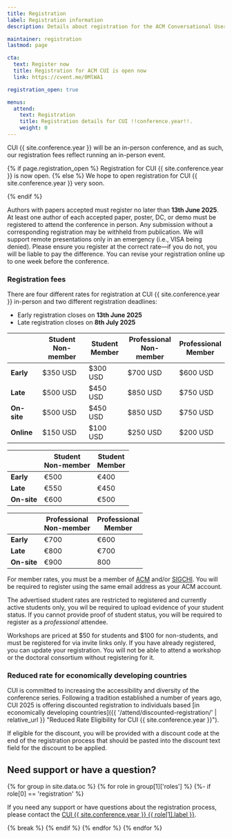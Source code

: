 ```yaml
---
title: Registration
label: Registration information
description: Details about registration for the ACM Conversational User Interfaces (CUI) !!conference.year!! conference.

maintainer: registration
lastmod: page

cta:
  text: Register now
  title: Registration for ACM CUI is open now
  link: https://cvent.me/0MlWA1

registration_open: true

menus:
  attend:
    text: Registration
    title: Registration details for CUI !!conference.year!!.
    weight: 0
---
```


CUI {{ site.conference.year }} will be an in-person conference, and as such, our registration fees reflect running an in-person event. 

{% if page.registration_open %}
Registration for CUI {{ site.conference.year }} is now open.
{% else %}
We hope to open registration for CUI {{ site.conference.year }} very soon.
<!-- Online registration has now closed, and you must register on-site.-->
{% endif %}

Authors with papers accepted must register no later than **13th June 2025**. At least one author of each accepted paper, poster, DC, or demo must be registered to attend the conference in person. Any submission without a corresponding registration may be withheld from publication. We will support remote presentations only in an emergency (i.e., VISA being denied). 
Please ensure you register at the correct rate—if you do not, you will be liable to pay the difference. You can revise your registration online up to one week before the conference.


### Registration fees

There are four different rates for registration at CUI {{ site.conference.year }} in-person and two different registration deadlines:

* Early registration closes on **13th June 2025**
* Late registration closes on **8th July 2025**

<table class="registration-rates mx-auto mt-4 mb-3 text-center d-md-table d-none">
	<thead class="border-bottom">
		<th></th>
		<th class="px-3 pb-3 align-top text-center">Student<br>Non-member</th>
		<th class="px-3 pb-3 align-top text-center">Student<br>Member</th>
		<th class="px-3 pb-3 align-top text-center">Professional<br>Non-member</th>
		<th class="px-3 pb-3 align-top text-center">Professional<br>Member</th>
	</thead>
	<tbody>
		<tr class="mb-3 ">
				<td class="pe-3 py-3"><strong>Early</strong></td>
				<td class="py-3">$350 USD</td>
				<td class="py-3">$300 USD</td>
				<td class="py-3">$700 USD</td>
				<td class="py-3">$600 USD</td>
		</tr>
		<tr class="pb-3">
				<td class="pe-3 py-3"><strong>Late</strong></td>
				<td class="py-3">$500 USD</td>
				<td class="py-3">$450 USD</td>
				<td class="py-3">$850 USD</td>
				<td class="py-3">$750 USD</td>
		</tr>
		<tr class="pb-3">
				<td class="pe-3 py-3"><strong>On-site</strong></td>
				<td class="py-3">$500 USD</td>
				<td class="py-3">$450 USD</td>
				<td class="py-3">$850 USD</td>
				<td class="py-3">$750 USD</td>
		</tr>
		<tr class="pb-3 border-bottom">
				<td class="pe-3 py-3"><strong>Online</strong></td>
				<td class="py-3">$150 USD</td>
				<td class="py-3">$100 USD</td>
				<td class="py-3">$250 USD</td>
				<td class="py-3">$200 USD</td>
		</tr>
	</tbody>	
</table>

<table class="registration-rates w-100 mx-auto border-bottom mt-4 text-center d-md-none d-table">
	<thead class="border-bottom">
		<th></th>
		<th class="px-3 py-3 align-top text-center">Student<br>Non-member</th>
		<th class="px-3 py-3 align-top text-center">Student<br>Member</th>
	</thead>
	<tbody>
		<tr class="mb-3 ">
			<td class="pe-3 py-3"><strong>Early</strong></td>
			<td class="py-3">€500</td>
			<td class="py-3">€400</td>
		</tr>
		<tr class="pb-3">
			<td class="pe-3 py-3"><strong>Late</strong></td>
			<td class="py-3">€550</td>
			<td class="py-3">€450</td>
		</tr>
		<tr class="pb-3 border-bottom">
			<td class="pe-3 py-3"><strong>On-site</strong></td>
			<td class="py-3">€600</td>
			<td class="py-3">€500</td>
		</tr>
	</tbody>
</table>

<table class="registration-rates border-top w-100 mx-auto mt-1 mb-3 text-center  d-md-none d-table">
	<thead class="border-bottom">
		<th></th>
		<th class="px-3 py-3 align-top text-center">Professional<br>Non-member</th>
		<th class="px-3 py-3 align-top text-center">Professional<br>Member</th>
	</thead>
	<tbody>
		<tr class="mb-3">
			<td class="pe-3 py-3"><strong>Early</strong></td>
			<td class="py-3">€700</td>
			<td class="py-3">€600</td>
		</tr>
		<tr class="pb-3">
			<td class="pe-3 py-3"><strong>Late</strong></td>
			<td class="py-3">€800</td>
			<td class="py-3">€700</td>
		</tr>
		<tr class="pb-3 border-bottom">
			<td class="pe-3 py-3"><strong>On-site</strong></td>
			<td class="py-3">€900</td>
			<td class="py-3">800</td>
		</tr>
	</tbody>
</table>

For member rates, you must be a member of [ACM](https://acm.org "The Association for Computing Machinery") and/or [SIGCHI](https://sigchi.org " ACM Special Interest Group on Computer-Human Interaction"). You will be required to register using the same email address as your ACM account.

The advertised student rates are restricted to registered and currently active students only, you wil be required to upload evidence of your student status. If you cannot provide proof of student status, you will be required to register as a _professional_ attendee.

Workshops are priced at $50 for students and $100 for non-students, and must be registered for via invite links only. If you have already registered, you can update your registration. You will not be able to attend a workshop or the doctoral consortium without registering for it.

<!---All registration fees above are inclusive of Value Added Tax (VAT), which is charged at 17%. The registration system shows prices excluding VAT.-->

### Reduced rate for economically developing countries

CUI is committed to increasing the accessibility and diversity of the conference series. Following a tradition established a number of years ago, CUI 2025 is offering discounted registration to individuals based [in economically developing countries]({{ '/attend/discounted-registration/' | relative_url }} "Reduced Rate Eligibility for CUI {{ site.conference.year }}").

If eligible for the discount, you will be provided with a discount code at the end of the registration process that should be pasted into the discount text field for the discount to be applied.

## Need support or have a question?

{% for group in site.data.oc %}
	{% for role in group[1]['roles'] %}
		{%- if role[0] == 'registration' %}
<p>If you need any support or have questions about the registration process, please contact the <a href="{{ role[1].email }}" title="Email address for the CUI {{ site.conference.year }} {{ role[1].label }}">CUI {{ site.conference.year }} {{ role[1].label }}</a>.</p>
		{% break %}
		{% endif %}
	{% endfor %}
{% endfor %}
